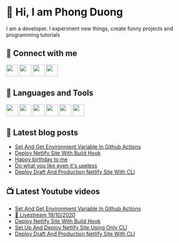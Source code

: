 # 👋 Hi, I am Phong Duong

I am a developer. I experiment new things, create funny projects and programming tutorials

## 🔗 Connect with me

[<img height="32" width="32" src="https://cdn.jsdelivr.net/npm/simple-icons@v3/icons/youtube.svg" />](https://www.youtube.com/channel/UCXykqt3V2-9bYXKWZRcH0rA)
[<img height="32" width="32" src="https://cdn.jsdelivr.net/npm/simple-icons@v3/icons/twitter.svg" />](https://twitter.com/koo_gio)
[<img height="32" width="32" src="https://cdn.jsdelivr.net/npm/simple-icons@v3/icons/facebook.svg" />](https://www.facebook.com/koogio)
[<img height="32" width="32" src="https://cdn.jsdelivr.net/npm/simple-icons@v3/icons/linkedin.svg" />](https://www.linkedin.com/in/phong-duong/)

## 🧰 Languages and Tools

[<img height="32" width="32" src="https://cdn.jsdelivr.net/npm/simple-icons@v3/icons/javascript.svg" />](javascript)
[<img height="32" width="32" src="https://cdn.jsdelivr.net/npm/simple-icons@v3/icons/html5.svg" />](html5)
[<img height="32" width="32" src="https://cdn.jsdelivr.net/npm/simple-icons@v3/icons/css3.svg" />](css3)
[<img height="32" width="32" src="https://cdn.jsdelivr.net/npm/simple-icons@v3/icons/node-dot-js.svg" />](nodejs)
[<img height="32" width="32" src="https://cdn.jsdelivr.net/npm/simple-icons@v3/icons/react.svg" />](react)
[<img height="32" width="32" src="https://cdn.jsdelivr.net/npm/simple-icons@v3/icons/vue-dot-js.svg" />](vue)

## 📝 Latest blog posts

<!-- BLOG-POST-LIST:START -->
- [Set And Get Environment Variable In Github Actions](https://phongduong.dev/blog/set-and-get-environment-variable-in-github-actions/)
- [Deploy Netlify Site With Build Hook](https://phongduong.dev/blog/deploy-netlify-site-with-build-hook/)
- [Happy birthday to me](https://phongduong.dev/blog/happy-birthday-to-me/)
- [Do what you like even it's useless](https://phongduong.dev/blog/do-what-you-like-even-it-s-useless/)
- [Deploy Draft And Production Netlify Site With CLI](https://phongduong.dev/blog/deploy-draft-and-production-netlify-site-with-cli/)
<!-- BLOG-POST-LIST:END -->

## 📺 Latest Youtube videos

<!-- YOUTUBE-VIDEO-LIST:START -->
- [Set And Get Environment Variable In Github Actions](https://www.youtube.com/watch?v=EfXDLExMXh4)
- [🔴 Livestream 19/10/2020](https://www.youtube.com/watch?v=2zWwkyGDAaw)
- [Deploy Netlify Site With Build Hook](https://www.youtube.com/watch?v=fqp7FM73Xak)
- [Set Up And Deploy Netlify Site Using Only CLI](https://www.youtube.com/watch?v=1wYdoLGs_p0)
- [Deploy Draft And Production Netlify Site With CLI](https://www.youtube.com/watch?v=r3Fy5mQwtos)
<!-- YOUTUBE-VIDEO-LIST:END -->
